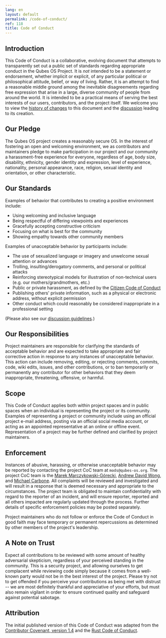 ```yaml
---
lang: en
layout: default
permalink: /code-of-conduct/
ref: 118
title: Code of Conduct
---
```


## Introduction

This Code of Conduct is a collaborative, evolving document that attempts to
transparently set out a public set of standards regarding appropriate conduct
in the Qubes OS Project. It is *not* intended to be a statement or endorsement,
whether implicit or explicit, of any particular political or philosophical
attitude, belief, or way of living. Rather, it is an attempt to find a
reasonable middle ground among the inevitable disagreements regarding free
expression that arise in a large, diverse community of people from around the
world. It is intended to be a practical means of serving the best interests of
our users, contributors, and the project itself. We welcome you to view the
[history of
changes](https://github.com/QubesOS/qubes-doc/commits/master/about/code-of-conduct.md)
to this document and the
[discussion](https://github.com/QubesOS/qubes-issues/issues/2163) leading to
its creation.

## Our Pledge

The Qubes OS project creates a reasonably secure OS. In the interest of
fostering an open and welcoming environment, we as contributors and maintainers
pledge to make participation in our project and our community a harassment-free
experience for everyone, regardless of age, body size, disability, ethnicity,
gender identity and expression, level of experience, nationality, personal
appearance, race, religion, sexual identity and orientation, or other
characteristic.

## Our Standards

Examples of behavior that contributes to creating a positive environment
include:

- Using welcoming and inclusive language
- Being respectful of differing viewpoints and experiences
- Gracefully accepting constructive criticism
- Focusing on what is best for the community
- Showing empathy towards other community members

Examples of unacceptable behavior by participants include:

- The use of sexualized language or imagery and unwelcome sexual attention or
  advances
- Trolling, insulting/derogatory comments, and personal or political attacks
- Reinforcing stereotypical models for illustration of non-technical users
  (e.g. our mothers/grandmothers, etc.)
- Public or private harassment, as defined by the [Citizen Code of
  Conduct](http://citizencodeofconduct.org/)
- Publishing others' private information, such as a physical or electronic
  address, without explicit permission
- Other conduct which could reasonably be considered inappropriate in a
  professional setting

(Please also see our [discussion guidelines](/support/#discussion-guidelines).)

## Our Responsibilities

Project maintainers are responsible for clarifying the standards of acceptable
behavior and are expected to take appropriate and fair corrective action in
response to any instances of unacceptable behavior. This action can include
removing, editing, or rejecting comments, commits, code, wiki edits, issues,
and other contributions, or to ban temporarily or permanently any contributor
for other behaviors that they deem inappropriate, threatening, offensive, or
harmful.

## Scope

This Code of Conduct applies both within project spaces and in public spaces
when an individual is representing the project or its community. Examples of
representing a project or community include using an official project e-mail
address, posting via an official social media account, or acting as an
appointed representative at an online or offline event. Representation of a
project may be further defined and clarified by project maintainers.

## Enforcement

Instances of abusive, harassing, or otherwise unacceptable behavior may be
reported by contacting the project CoC team at `mods@qubes-os.org`. The project
CoC team is the [Marek
Marczykowski-Górecki](/team/#marek-marczykowski-g%C3%B3recki), [Andrew David
Wong](/team/#andrew-david-wong), and [Michael Carbone](/team/#michael-carbone).
All complaints will be reviewed and investigated and will result in a response
that is deemed necessary and appropriate to the circumstances. The project team
is obligated to maintain confidentiality with regard to the reporter of an
incident, and will ensure reporter, reported and all others impacted are
regularly updated through the process. Further details of specific enforcement
policies may be posted separately.

Project maintainers who do not follow or enforce the Code of Conduct in good
faith may face temporary or permanent repercussions as determined by other
members of the project's leadership.

## A Note on Trust

Expect all contributions to be reviewed with some amount of healthy adversarial
skepticism, regardless of your perceived standing in the community. This is a
security project, and allowing ourselves to get complacent while reviewing code
simply because it comes from a well-known party would not be in the best
interest of the project. Please try not to get offended if you perceive your
contributions as being met with distrust -- we are most definitely thankful and
appreciative of your efforts, but must also remain vigilant in order to ensure
continued quality and safeguard against potential sabotage.

## Attribution

The initial published version of this Code of Conduct was adapted from the
[Contributor Covenant, version
1.4](https://contributor-covenant.org/version/1/4) and the [Rust Code of
Conduct](https://www.rust-lang.org/en-US/conduct.html).

